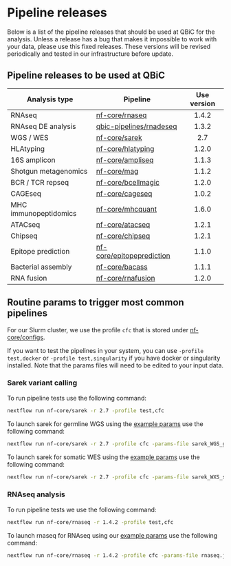 # Pipeline releases

Below is a list of the pipeline releases that should be used at QBiC for the analysis.
Unless a release has a bug that makes it impossible to work with your data, please use this fixed releases.
These versions will be revised periodically and tested in our infrastructure before update.

## Pipeline releases to be used at QBiC

| Analysis type         | Pipeline                                                              | Use version |
|-----------------------|-----------------------------------------------------------------------|:-----------:|
| RNAseq                | [nf-core/rnaseq](https://nf-co.re/rnaseq/1.4.2)                               |    1.4.2    |
| RNAseq DE analysis    | [qbic-pipelines/rnadeseq](https://github.com/qbic-pipelines/rnadeseq) |    1.3.2    |
| WGS / WES             | [nf-core/sarek](https://nf-co.re/sarek/2.7)                                 |    2.7    |
| HLAtyping             | [nf-core/hlatyping](https://nf-co.re/hlatyping/1.2.0)                         |    1.2.0    |
| 16S amplicon          | [nf-core/ampliseq](https://nf-co.re/ampliseq/1.1.3)                           |    1.1.3    |
| Shotgun metagenomics  | [nf-core/mag](https://nf-co.re/mag/1.1.2)                                     |    1.1.2    |
| BCR / TCR repseq      | [nf-core/bcellmagic](https://nf-co.re/bcellmagic/1.2.0)                       |    1.2.0    |
| CAGEseq               | [nf-core/cageseq](https://nf-co.re/cageseq/1.0.2)                             |    1.0.2    |
| MHC immunopeptidomics | [nf-core/mhcquant](https://nf-co.re/mhcquant/1.6.0)                           |    1.6.0    |
| ATACseq               | [nf-core/atacseq](https://nf-co.re/atacseq/1.2.1)                             |    1.2.1    |
| Chipseq               | [nf-core/chipseq](https://nf-co.re/chipseq/1.2.1)                             |    1.2.1    |
| Epitope prediction    | [nf-core/epitopeprediction](https://nf-co.re/epitopeprediction/1.1.0)         |    1.1.0    |
| Bacterial assembly    | [nf-core/bacass](https://nf-co.re/bacass/1.1.1)                               |    1.1.1    |
| RNA fusion            | [nf-core/rnafusion](https://nf-co.re/rnafusion/1.2.0)                         |    1.2.0    |

## Routine params to trigger most common pipelines

For our Slurm cluster, we use the profile `cfc` that is stored under [nf-core/configs](https://github.com/nf-core/configs/blob/master/conf/cfc.config).

If you want to test the pipelines in your system, you can use `-profile test,docker` or `-profile test,singularity` if you have docker or singularity installed. Note that the params files will need to be edited to your input data.

### Sarek variant calling

To run pipeline tests use the following command:

```bash
nextflow run nf-core/sarek -r 2.7 -profile test,cfc
```

To launch sarek for germline WGS using the [example params](https://github.com/qbic-pipelines/pipeline-docs/docs/params/sarek_WGS_germline.json) use the following command:

```bash
nextflow run nf-core/sarek -r 2.7 -profile cfc -params-file sarek_WGS_germline.json
```

To launch sarek for somatic WES using the [example params](https://github.com/qbic-pipelines/pipeline-docs/docs/params/sarek_WXS_somatic.json) use the following command:

```bash
nextflow run nf-core/sarek -r 2.7 -profile cfc -params-file sarek_WXS_somatic.json
```

### RNAseq analysis

To run pipeline tests we use the following command:

```bash
nextflow run nf-core/rnaseq -r 1.4.2 -profile test,cfc
```

To launch rnaseq for RNAseq using our [example params](https://github.com/qbic-pipelines/pipeline-docs/docs/params/rnaseq.json) use the following command:

```bash
nextflow run nf-core/rnaseq -r 1.4.2 -profile cfc -params-file rnaseq.json
```
